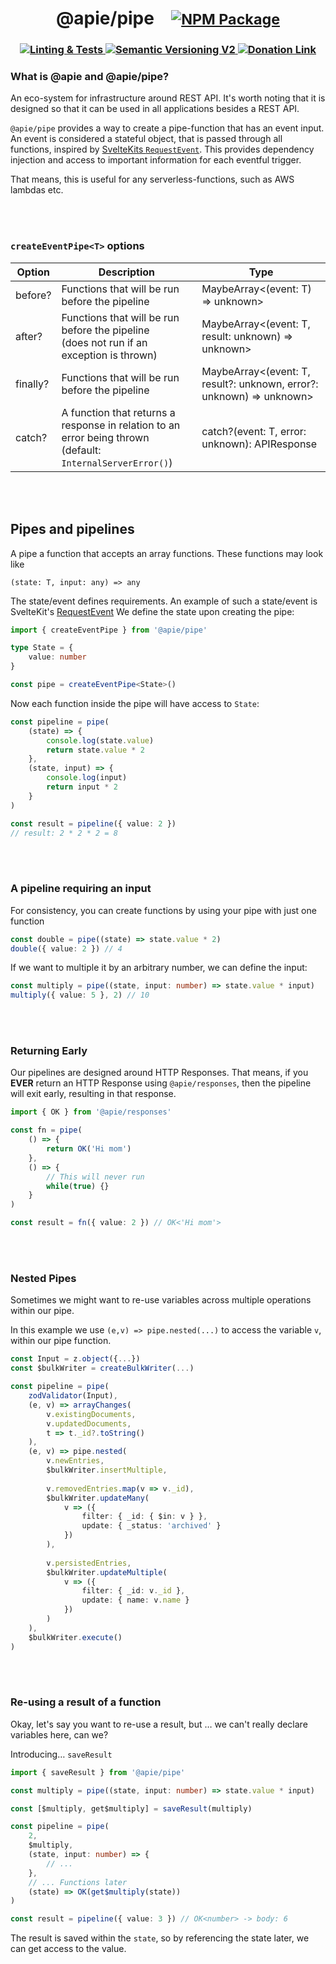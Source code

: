 <h1 align='center' vertical-align='baseline' >
@apie/pipe
<small>
<img src="data:image/png;base64,iVBORw0KGgoAAAANSUhEUgAAAA8AAAAPCAQAAACR313BAAAAEUlEQVR42mNkwAsYR6WHmDQAEFkAEMvRoosAAAAASUVORK5CYII=" />
<a href='https://www.npmjs.com/package/@apie/pipe' vertical-align='bottom' >
	<img src='https://img.shields.io/npm/v/%40apie%2Fpipe?style=for-the-badge&logo=npm&label=%20' alt='NPM Package'/>
</a>
</small>
</h1>
<h3 align="center">

<a href='https://github.com/refzlund/apie-monorepo/actions/workflows/main.yml/badge.svg'>
	<img src='https://github.com/refzlund/apie-monorepo/actions/workflows/main.yml/badge.svg' alt='Linting & Tests'/>
</a>

<a href='https://semver.org'>
	<img src='https://img.shields.io/badge/Semantic_Versioning-v2-orange' alt='Semantic Versioning V2'/>
</a>

<a href='https://www.paypal.com/paypalme/refzlund'>
	<img src='https://img.shields.io/badge/Donate-%40Refzlund-green?logo=paypal' alt='Donation Link'/>
</a>

<br/>

</h3>

### What is @apie and @apie/pipe?

An eco-system for infrastructure around REST API. It's worth noting that it is designed so that it can be used in all applications besides a REST API.

`@apie/pipe` provides a way to create a pipe-function that has an event input. An event is considered a stateful object, that is passed through all functions, inspired by [SvelteKits `RequestEvent`](https://kit.svelte.dev/docs/types#public-types-requestevent). This provides dependency injection and access to important information for each eventful trigger.

That means, this is useful for any serverless-functions, such as AWS lambdas etc.

<br/>
<br/>

### `createEventPipe<T>` options
| Option | Description | Type |
| ---- | ---- | ---- |
| before? | Functions that will be run before the pipeline | MaybeArray<(event: T) => unknown> |
| after? | Functions that will be run before the pipeline<br>(does not run if an exception is thrown) | MaybeArray<(event: T, result: unknown) => unknown> |
| finally? | Functions that will be run before the pipeline | MaybeArray<(event: T, result?: unknown, error?: unknown) => unknown> |
| catch? | A function that returns a response in relation to an error being thrown<br>(default: ` InternalServerError()`) | catch?(event: T, error: unknown): APIResponse |

<br/>
<br/>


## Pipes and pipelines

A pipe a function that accepts an array functions. These functions may look like

`(state: T, input: any) => any`

The state/event defines requirements. An example of such a state/event is SvelteKit's [RequestEvent](https://kit.svelte.dev/docs/types#public-types-requestevent)
We define the state upon creating the pipe:

```ts
import { createEventPipe } from '@apie/pipe'

type State = {
	value: number
}

const pipe = createEventPipe<State>()
```

Now each function inside the pipe will have access to `State`:

```ts
const pipeline = pipe(
	(state) => {
		console.log(state.value)
		return state.value * 2
	},
	(state, input) => {
		console.log(input)
		return input * 2
	}
)

const result = pipeline({ value: 2 })
// result: 2 * 2 * 2 = 8
```


<br/>
<br/>


### A pipeline requiring an input

For consistency, you can create functions by using your pipe with just one function

```ts
const double = pipe((state) => state.value * 2)
double({ value: 2 }) // 4
```

If we want to multiple it by an arbitrary number, we can define the input:

```ts
const multiply = pipe((state, input: number) => state.value * input)
multiply({ value: 5 }, 2) // 10
```

<br/>
<br/>

### Returning Early

Our pipelines are designed around HTTP Responses. That means, if you **EVER** return an HTTP Response using `@apie/responses`, then the pipeline will exit early, resulting in that response.

```ts
import { OK } from '@apie/responses'

const fn = pipe(
	() => {
		return OK('Hi mom')
	},
	() => {
		// This will never run
		while(true) {}
	}
)

const result = fn({ value: 2 }) // OK<'Hi mom'>
```

<br/>
<br/>

### Nested Pipes

Sometimes we might want to re-use variables across multiple operations within our pipe.

In this example we use `(e,v) => pipe.nested(...)` to access the variable `v`, within our pipe function.

```ts
const Input = z.object({...})
const $bulkWriter = createBulkWriter(...)

const pipeline = pipe( 
	zodValidator(Input), 
	(e, v) => arrayChanges(
		v.existingDocuments, 
		v.updatedDocuments, 
		t => t._id?.toString()
	),
	(e, v) => pipe.nested(
		v.newEntries,
		$bulkWriter.insertMultiple,
		
		v.removedEntries.map(v => v._id),
		$bulkWriter.updateMany(
			v => ({ 
				filter: { _id: { $in: v } }, 
				update: { _status: 'archived' } 
			})
		),
		
		v.persistedEntries,
		$bulkWriter.updateMultiple(
			v => ({ 
				filter: { _id: v._id }, 
				update: { name: v.name } 
			})
		)
	),
	$bulkWriter.execute()
)

```

<br/>
<br/>

### Re-using a result of a function

Okay, let's say you want to re-use a result, but … we can't really declare variables here, can we?

Introducing… `saveResult`

```ts
import { saveResult } from '@apie/pipe'

const multiply = pipe((state, input: number) => state.value * input)

const [$multiply, get$multiply] = saveResult(multiply)

const pipeline = pipe(
	2,
	$multiply,
	(state, input: number) => {
		// ...
	},
	// ... Functions later
	(state) => OK(get$multiply(state))
)

const result = pipeline({ value: 3 }) // OK<number> -> body: 6

```

The result is saved within the `state`, so by referencing the state later, we can get access to the value.
